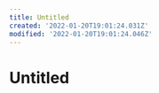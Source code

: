 ```yaml
---
title: Untitled
created: '2022-01-20T19:01:24.031Z'
modified: '2022-01-20T19:01:24.046Z'
---
```


# Untitled
